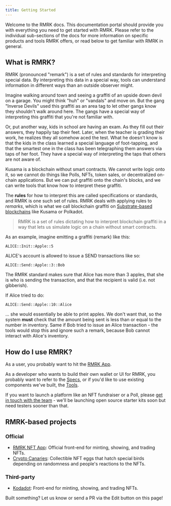 ```yaml
---
title: Getting Started
---
```


Welcome to the RMRK docs. This documentation portal should provide you with everything you need to get started with RMRK. Please refer to the individual sub-sections of the docs for more information on specific products and tools RMRK offers, or read below to get familiar with RMRK in general.

## What is RMRK?

RMRK (pronounced "remark") is a set of rules and standards for interpreting special data. By interpreting this data in a special way, tools can understand information in different ways than an outside observer might.

Imagine walking around town and seeing a graffiti of an upside down devil on a garage. You might think "huh" or "vandals" and move on. But the gang "Inverse Devils" used this graffiti as an area tag to let other gangs know they shouldn't walk around here. The gangs have a special way of interpreting this graffiti that you're not familiar with.

Or, put another way, kids in school are having an exam. As they fill out their answers, they happily tap their feet. Later, when the teacher is grading their work, he realizes they all somehow aced the test. What he doesn't know is that the kids in the class learned a special language of foot-tapping, and that the smartest one in the class has been telegraphing them answers via taps of her foot. They have a special way of interpreting the taps that others are not aware of.

Kusama is a blockchain without smart contracts. We cannot write logic onto it, so we cannot do things like Polls, NFTs, token sales, or decentralized on-chain applications. But we can put graffiti onto the chain's blocks, and we can write tools that know how to interpret these graffiti.

The **rules** for how to interpret this are called specifications or standards, and RMRK is one such set of rules. RMRK deals with applying rules to _remarks_, which is what we call blockchain graffiti on [Substrate-based blockchains](https://dotleap.com/an-explanation-of-substrate-for-humans/) like Kusama or Polkadot.

> RMRK is a set of rules dictating how to interpret blockchain graffiti in a way that lets us simulate logic on a chain without smart contracts.

As an example, imagine emitting a graffiti (remark) like this:

```
ALICE::Init::Apple::5
```

ALICE's account is allowed to issue a SEND transactions like so:

```
ALICE::Send::Apple::3::Bob
```

The RMRK standard makes sure that Alice has more than 3 apples, that she is who is sending the transaction, and that the recipient is valid (i.e. not gibberish).

If Alice tried to do:

```
ALICE::Send::Apple::10::Alice
```

... she would essentially be able to print apples. We don't want that, so the system **must** check that the amount being sent is less than or equal to the number in inventory. Same if Bob tried to issue an Alice transaction - the tools would stop this and ignore such a remark, because Bob cannot interact with Alice's inventory.

## How do I use RMRK?

As a user, you probably want to hit the [RMRK App](https://app.rmrk.app).

As a developer who wants to build their own wallet or UI for RMRK, you probably want to refer to the [Specs](https://github.com/rmrk-team/rmrk-spec), or if you'd like to use existing components we've built, the [Tools](https://github.com/rmrk-team/rmrk-tools).

If you want to launch a platform like an NFT fundraiser or a Poll, please [get in touch with the team](mailto:hello@rmrk.app) - we'll be launching open source starter kits soon but need testers sooner than that.

## RMRK-based projects

### Official

- [RMRK NFT App](https://rmrk.app/app): Official front-end for minting, showing, and trading NFTs.
- [Crypto Canaries](https://rmrk.app): Collectible NFT eggs that hatch special birds depending on randomness and people's reactions to the NFTs.

### Third-party

- [Kodadot](https://kodadot.xyz): Front-end for minting, showing, and trading NFTs.

Built something? Let us know or send a PR via the Edit button on this page!
